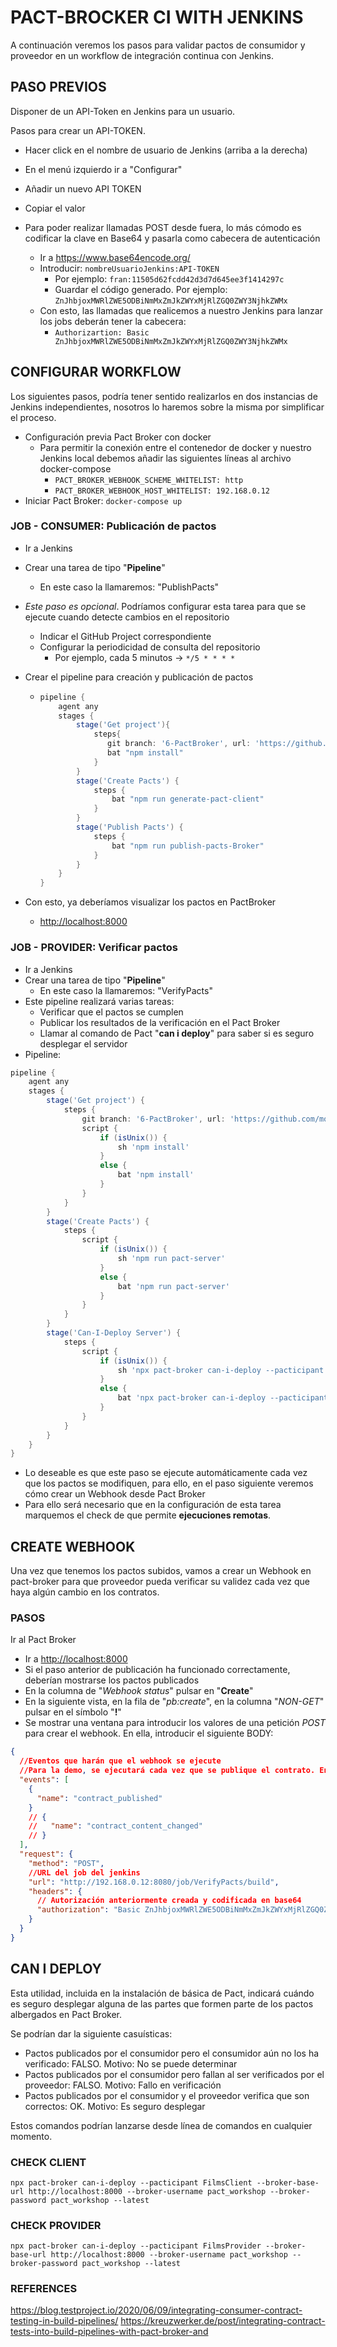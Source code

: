 # PACT-BROCKER CI WITH JENKINS

A continuación veremos los pasos para validar pactos de consumidor y proveedor en un workflow de integración continua con Jenkins.

## PASO PREVIOS

Disponer de un API-Token en Jenkins para un usuario.

Pasos para crear un API-TOKEN.

- Hacer click en el nombre de usuario de Jenkins (arriba a la derecha)
- En el menú izquierdo ir a "Configurar"
- Añadir un nuevo API TOKEN
- Copiar el valor
- Para poder realizar llamadas POST desde fuera, lo más cómodo es codificar la clave en Base64 y pasarla como cabecera de autenticación

  - Ir a <https://www.base64encode.org/>
  - Introducir: `nombreUsuarioJenkins:API-TOKEN`
    - Por ejemplo: `fran:11505d62fcdd42d3d7d645ee3f1414297c`
    - Guardar el código generado. Por ejemplo: `ZnJhbjoxMWRlZWE5ODBiNmMxZmJkZWYxMjRlZGQ0ZWY3NjhkZWMx`
  - Con esto, las llamadas que realicemos a nuestro Jenkins para lanzar los jobs deberán tener la cabecera:
    - `Authorizartion: Basic ZnJhbjoxMWRlZWE5ODBiNmMxZmJkZWYxMjRlZGQ0ZWY3NjhkZWMx`

## CONFIGURAR WORKFLOW

Los siguientes pasos, podría tener sentido realizarlos en dos instancias de Jenkins independientes, nosotros lo haremos sobre la misma por simplificar el proceso.

- Configuración previa Pact Broker con docker
  - Para permitir la conexión entre el contenedor de docker y nuestro Jenkins local debemos añadir las siguientes líneas al archivo docker-compose
    - `PACT_BROKER_WEBHOOK_SCHEME_WHITELIST: http`
    - `PACT_BROKER_WEBHOOK_HOST_WHITELIST: 192.168.0.12`
- Iniciar Pact Broker: `docker-compose up`

### JOB - CONSUMER: Publicación de pactos

- Ir a Jenkins
- Crear una tarea de tipo "**Pipeline**"
  - En este caso la llamaremos: "PublishPacts"
- _Este paso es opcional_. Podríamos configurar esta tarea para que se ejecute cuando detecte cambios en el repositorio
  - Indicar el GitHub Project correspondiente
  - Configurar la periodicidad de consulta del repositorio
    - Por ejemplo, cada 5 minutos -> `*/5 * * * * `
- Crear el pipeline para creación y publicación de pactos

  - ```groovy
    pipeline {
        agent any
        stages {
            stage('Get project'){
                steps{
                   git branch: '6-PactBroker', url: 'https://github.com/morvader/Pact-Workshop'
                   bat "npm install"
                }
            }
            stage('Create Pacts') {
                steps {
                    bat "npm run generate-pact-client"
                }
            }
            stage('Publish Pacts') {
                steps {
                    bat "npm run publish-pacts-Broker"
                }
            }
        }
    }
    ```

- Con esto, ya deberíamos visualizar los pactos en PactBroker
  - <http://localhost:8000>

### JOB - PROVIDER: Verificar pactos

- Ir a Jenkins
- Crear una tarea de tipo "**Pipeline**"
  - En este caso la llamaremos: "VerifyPacts"
- Este pipeline realizará varias tareas:
  - Verificar que el pactos se cumplen
  - Publicar los resultados de la verificación en el Pact Broker
  - Llamar al comando de Pact "**can i deploy**" para saber si es seguro desplegar el servidor
- Pipeline:
  
```groovy
pipeline {
    agent any
    stages {
        stage('Get project') {
            steps {
                git branch: '6-PactBroker', url: 'https://github.com/morvader/Pact-Workshop'
                script {
                    if (isUnix()) {
                        sh 'npm install'
                    }
                    else {
                        bat 'npm install'
                    }
                }
            }
        }
        stage('Create Pacts') {
            steps {
                script {
                    if (isUnix()) {
                        sh 'npm run pact-server'
                    }
                    else {
                        bat 'npm run pact-server'
                    }
                }
            }
        }
        stage('Can-I-Deploy Server') {
            steps {
                script {
                    if (isUnix()) {
                        sh 'npx pact-broker can-i-deploy --pacticipant FilmsProvider --broker-base-url http://localhost:8000 --broker-username pact_workshop --broker-password pact_workshop --latest'
                    }
                    else {
                        bat 'npx pact-broker can-i-deploy --pacticipant FilmsProvider --broker-base-url http://localhost:8000 --broker-username pact_workshop --broker-password pact_workshop --latest'
                    }
                }
            }
        }
    }
}
```

- Lo deseable es que este paso se ejecute automáticamente cada vez que los pactos se modifiquen, para ello, en el paso siguiente veremos cómo crear un Webhook desde Pact Broker
- Para ello será necesario que en la configuración de esta tarea marquemos el check de que permite **ejecuciones remotas**.

## CREATE WEBHOOK

Una vez que tenemos los pactos subidos, vamos a crear un Webhook en pact-broker para que proveedor pueda verificar su validez cada vez que haya algún cambio en los contratos.

### PASOS

Ir al Pact Broker

- Ir a <http://localhost:8000>
- Si el paso anterior de publicación ha funcionado correctamente, deberían mostrarse los pactos publicados
- En la columna de "*Webhook status*" pulsar en "**Create**"
- En la siguiente vista, en la fila de "*pb:create*", en la columna "*NON-GET*" pulsar en el símbolo "**!**"
- Se mostrar una ventana para introducir los valores de una petición *POST* para crear el webhook. En ella, introducir el siguiente BODY:

```json
{
  //Eventos que harán que el webhook se ejecute
  //Para la demo, se ejecutará cada vez que se publique el contrato. En un entorno real, lo habitual sería lanzarlo cada vez que cambien los contratos
  "events": [
    {
      "name": "contract_published"
    }
    // {
    //   "name": "contract_content_changed"
    // }
  ],
  "request": {
    "method": "POST",
    //URL del job del jenkins
    "url": "http://192.168.0.12:8080/job/VerifyPacts/build",
    "headers": {
      // Autorización anteriormente creada y codificada en base64
      "authorization": "Basic ZnJhbjoxMWRlZWE5ODBiNmMxZmJkZWYxMjRlZGQ0ZWY3NjhkZWMx"
    }
  }
}
```

## CAN I DEPLOY

Esta utilidad, incluida en la instalación de básica de Pact, indicará cuándo es seguro desplegar alguna de las partes que formen parte de los pactos albergados en Pact Broker.

Se podrían dar la siguiente casuísticas:

- Pactos publicados por el consumidor pero el consumidor aún no los ha verificado: FALSO. Motivo: No se puede determinar
- Pactos publicados por el consumidor pero fallan al ser verificados por el proveedor: FALSO. Motivo: Fallo en verificación
- Pactos publicados por el consumidor y el proveedor verifica que son correctos: OK. Motivo: Es seguro desplegar

Estos comandos podrían lanzarse desde línea de comandos en cualquier momento.

### CHECK CLIENT

`npx pact-broker can-i-deploy --pacticipant FilmsClient --broker-base-url http://localhost:8000 --broker-username pact_workshop --broker-password pact_workshop --latest`

### CHECK PROVIDER

`npx pact-broker can-i-deploy --pacticipant FilmsProvider --broker-base-url http://localhost:8000 --broker-username pact_workshop --broker-password pact_workshop --latest`

### REFERENCES

<https://blog.testproject.io/2020/06/09/integrating-consumer-contract-testing-in-build-pipelines/>
<https://kreuzwerker.de/post/integrating-contract-tests-into-build-pipelines-with-pact-broker-and>
